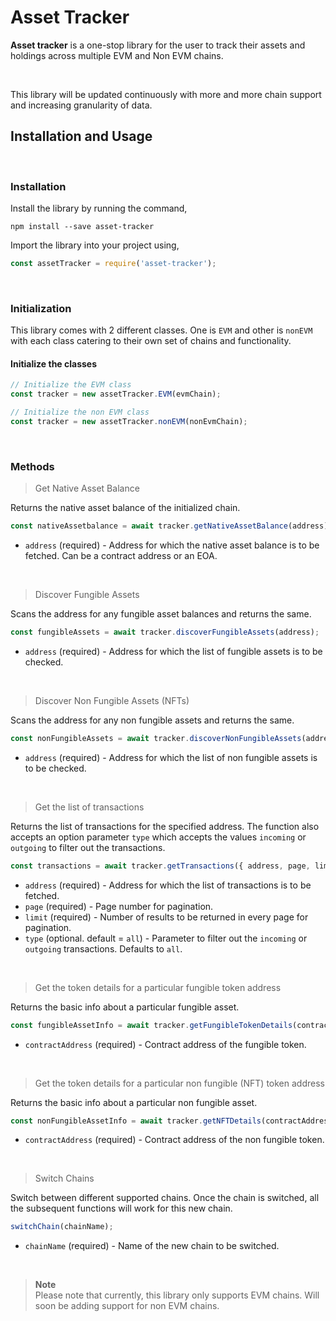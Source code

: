 # **Asset Tracker**


**Asset tracker** is a one-stop library for the user to track their assets and holdings across multiple EVM and Non EVM chains.

<br>

This library will be updated continuously with more and more chain support and increasing granularity of data.
## **Installation and Usage**

<br>

### Installation

Install the library by running the command,

```shell
npm install --save asset-tracker
```

Import the library into your project using,

```js
const assetTracker = require('asset-tracker');
```

<br>

### Initialization

This library comes with 2 different classes.
One is `EVM` and other is `nonEVM` with each class catering to their own set of chains and functionality.

#### Initialize the classes

```js
// Initialize the EVM class
const tracker = new assetTracker.EVM(evmChain);

// Initialize the non EVM class
const tracker = new assetTracker.nonEVM(nonEvmChain);
```

<br>

### Methods

> Get Native Asset Balance

Returns the native asset balance of the initialized chain.

```js
const nativeAssetbalance = await tracker.getNativeAssetBalance(address);
```

* `address` (required) - Address for which the native asset balance is to be fetched. Can be a contract address or an EOA.

<br>

> Discover Fungible Assets

Scans the address for any fungible asset balances and returns the same.

```js
const fungibleAssets = await tracker.discoverFungibleAssets(address);
```

* `address` (required) - Address for which the list of fungible assets is to be checked.

<br>

> Discover Non Fungible Assets (NFTs)

Scans the address for any non fungible assets and returns the same.

```js
const nonFungibleAssets = await tracker.discoverNonFungibleAssets(address);
```

* `address` (required) - Address for which the list of non fungible assets is to be checked.

<br>

> Get the list of transactions

Returns the list of transactions for the specified address. The function also accepts an option parameter `type` which accepts the values `incoming` or `outgoing` to filter out the transactions.

```js
const transactions = await tracker.getTransactions({ address, page, limit, type });
```

* `address` (required) - Address for which the list of transactions is to be fetched.
* `page` (required) - Page number for pagination.
* `limit` (required) - Number of results to be returned in every page for pagination.
* `type` (optional. default = `all`) - Parameter to filter out the `incoming` or `outgoing` transactions. Defaults to `all`.

<br>

> Get the token details for a particular fungible token address

Returns the basic info about a particular fungible asset.

```js
const fungibleAssetInfo = await tracker.getFungibleTokenDetails(contractAddress);
```

* `contractAddress` (required) - Contract address of the fungible token.

<br>

> Get the token details for a particular non fungible (NFT) token address

Returns the basic info about a particular non fungible asset.

```js
const nonFungibleAssetInfo = await tracker.getNFTDetails(contractAddress);
```

* `contractAddress` (required) - Contract address of the non fungible token.

<br>

> Switch Chains

Switch between different supported chains. Once the chain is switched, all the subsequent functions will work for this new chain.

```js
switchChain(chainName);
```

* `chainName` (required) - Name of the new chain to be switched.

<br>

> **Note** <br />
> Please note that currently, this library only supports EVM chains. Will soon be adding support for non EVM chains.
